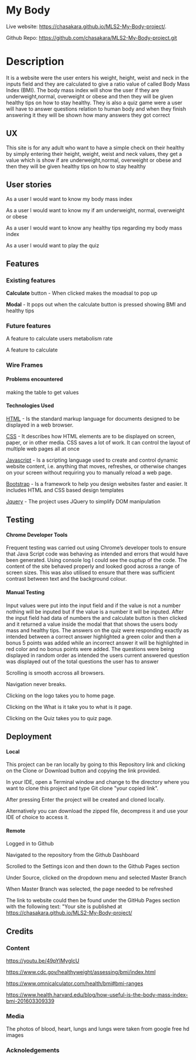 # My Body 
Live website: https://chasakara.github.io/MLS2-My-Body-project/.

Github Repo: https://github.com/chasakara/MLS2-My-Body-project.git

# Description 
It is a website were the user enters his weight, height, weist and neck in the inputs
field and they are calculated to give a ratio value of called Body Mass Index (BMI).
The body mass index will show the user if they are underweight,normal, overweight or 
obese and then they will be given healthy tips on how to stay healthy. 
They is also a quiz game were a user will  have to answer questions relation to human
body and when they finish answering it they will be shown how many answers they got
correct

## UX

This site is for any adult who want to have a simple check on their healthy by simply 
entering their height, weight, weist and neck values, they get a value which is show 
if are underweight,normal, overweight or obese and then they will be given healthy tips on how to stay healthy 

## User stories
As a user l would want to know my body mass index
 
As a user l would want to know my if am underweight, normal, overweight or obese

As a user l would want to know any healthy tips regarding my body mass index 

As a user l would want to play the quiz

## Features



### Existing features 

**Calculate** button - When clicked makes the moadsal to pop up

**Modal** - It pops out when the calculate button is pressed showing BMI and healthy tips 



### Future features

A feature to calculate users metabolism rate

A feature to calculate 


### Wire Frames

#### Problems encountered
making the table to get values

#### Technologies Used 

[HTML](https://developer.mozilla.org/en-US/docs/Web/HTML) - Is the standard markup language for documents designed to be displayed in a web browser. 

[CSS](https://developer.mozilla.org/en-US/docs/Web/CSS) - It describes how HTML elements are to be displayed on screen, paper, or in other media. CSS saves a lot of work. It can control the layout of multiple web pages all at once

[Javascript](https://developer.mozilla.org/en-US/docs/Web/JavaScript) -  Is a scripting language used to create and control dynamic website content, i.e. anything 
that moves, refreshes, or otherwise changes on your screen without requiring you to manually reload a web page.

[Bootstrap](https://getbootstrap.com/) - Is a framework to help you design websites faster and easier. It includes HTML and CSS based design templates

[Jquery](https://jquery.com/) -
The project uses JQuery to simplify DOM manipulation

## Testing

#### Chrome Developer Tools

Frequent testing was carried out using Chrome’s developer tools to ensure that Java Script code was behaving as intended and errors that would have been generated. Using console log l could see the ouptup of the code.
 The content of the site behaved properly and looked good across a range of screen sizes. This was also utilised to ensure that there was sufficient contrast between text and the background colour.


#### Manual Testing

Input values were put into the input field and if the value is not a number 
nothing will be inputed but if the value is a number it will be inputed. After 
the input field had data of numbers the and calculate button is then clicked and it 
returned a value inside the modal that that shows the users body mass and healthy tips.
The answers on the quiz were responding exactly as intended between a correct answer
highlighted a green color and then a bonus 5 points was added while an incorrect answer 
it will be highlighted in red color and no bonus points were added. The questions were 
being displayed in random order as intended the users current answered question was 
displayed out of the total questions the user has to answer

Scrolling is smooth accross all browsers.

Navigation never breaks.

Clicking on the logo takes you to home page.

Clicking on the What is it take you to what is it page.

Clicking on the Quiz takes you to quiz page.


## Deployment

#### Local

This project can be ran locally by going to this Repository link and clicking on the Clone or Download button and copying the link provided.

In your IDE, open a Terminal window and change to the directory where you want to clone this project and type Git clone "your copied link".

After pressing Enter the project will be created and cloned locally.

Alternatively you can download the zipped file, decompress it and use your IDE of choice to access it.

#### Remote

Logged in to Github

Navigated to the repository from the Github Dashboard

Scrolled to the Settings icon and then down to the Github Pages section

Under Source, clicked on the dropdown menu and selected Master Branch

When Master Branch was selected, the page needed to be refreshed

The link to website could then be found under the GitHub Pages section with the following text: "Your site is published at https://chasakara.github.io/MLS2-My-Body-project/

## Credits

### Content 

https://youtu.be/49pYIMygIcU

https://www.cdc.gov/healthyweight/assessing/bmi/index.html

https://www.omnicalculator.com/health/bmi#bmi-ranges

https://www.health.harvard.edu/blog/how-useful-is-the-body-mass-index-bmi-201603309339

### Media 

The photos of blood, heart, lungs and lungs were taken from google free hd images 

### Acknoledgements 

